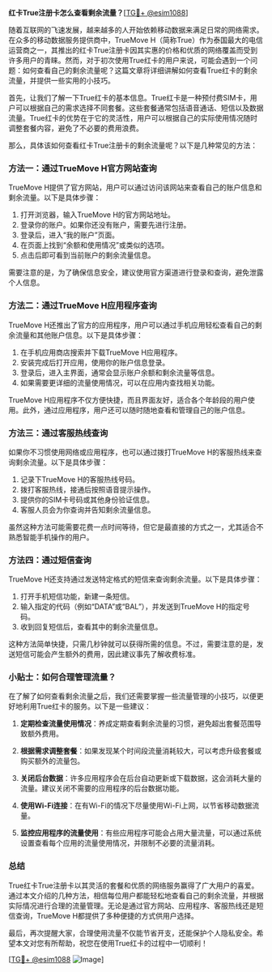 **红卡True注册卡怎么查看剩余流量？**[[TG💪+ @esim1088](https://t.me/s/esim1088)]

随着互联网的飞速发展，越来越多的人开始依赖移动数据来满足日常的网络需求。在众多的移动数据服务提供商中，TrueMove H（简称True）作为泰国最大的电信运营商之一，其推出的红卡True注册卡因其实惠的价格和优质的网络覆盖而受到许多用户的青睐。然而，对于初次使用True红卡的用户来说，可能会遇到一个问题：如何查看自己的剩余流量呢？这篇文章将详细讲解如何查看True红卡的剩余流量，并提供一些实用的小技巧。

首先，让我们了解一下True红卡的基本信息。True红卡是一种预付费SIM卡，用户可以根据自己的需求选择不同套餐。这些套餐通常包括语音通话、短信以及数据流量。True红卡的优势在于它的灵活性，用户可以根据自己的实际使用情况随时调整套餐内容，避免了不必要的费用浪费。

那么，具体该如何查看红卡True注册卡的剩余流量呢？以下是几种常见的方法：

### 方法一：通过TrueMove H官方网站查询

TrueMove H提供了官方网站，用户可以通过访问该网站来查看自己的账户信息和剩余流量。以下是具体步骤：

1. 打开浏览器，输入TrueMove H的官方网站地址。
2. 登录你的账户。如果你还没有账户，需要先进行注册。
3. 登录后，进入“我的账户”页面。
4. 在页面上找到“余额和使用情况”或类似的选项。
5. 点击后即可看到当前账户的剩余流量信息。

需要注意的是，为了确保信息安全，建议使用官方渠道进行登录和查询，避免泄露个人信息。

### 方法二：通过TrueMove H应用程序查询

TrueMove H还推出了官方的应用程序，用户可以通过手机应用轻松查看自己的剩余流量和其他账户信息。以下是具体步骤：

1. 在手机应用商店搜索并下载TrueMove H应用程序。
2. 安装完成后打开应用，使用你的账户信息登录。
3. 登录后，进入主界面，通常会显示账户余额和剩余流量等信息。
4. 如果需要更详细的流量使用情况，可以在应用内查找相关功能。

TrueMove H应用程序不仅方便快捷，而且界面友好，适合各个年龄段的用户使用。此外，通过应用程序，用户还可以随时随地查看和管理自己的账户信息。

### 方法三：通过客服热线查询

如果你不习惯使用网络或应用程序，也可以通过拨打TrueMove H的客服热线来查询剩余流量。以下是具体步骤：

1. 记录下TrueMove H的客服热线号码。
2. 拨打客服热线，接通后按照语音提示操作。
3. 提供你的SIM卡号码或其他身份验证信息。
4. 客服人员会为你查询并告知剩余流量信息。

虽然这种方法可能需要花费一点时间等待，但它是最直接的方式之一，尤其适合不熟悉智能手机操作的用户。

### 方法四：通过短信查询

TrueMove H还支持通过发送特定格式的短信来查询剩余流量。以下是具体步骤：

1. 打开手机短信功能，新建一条短信。
2. 输入指定的代码（例如“DATA”或“BAL”），并发送到TrueMove H的指定号码。
3. 收到回复短信后，查看其中的剩余流量信息。

这种方法简单快捷，只需几秒钟就可以获得所需的信息。不过，需要注意的是，发送短信可能会产生额外的费用，因此建议事先了解收费标准。

### 小贴士：如何合理管理流量？

在了解了如何查看剩余流量之后，我们还需要掌握一些流量管理的小技巧，以便更好地利用True红卡的服务。以下是一些建议：

1. **定期检查流量使用情况**：养成定期查看剩余流量的习惯，避免超出套餐范围导致额外费用。
   
2. **根据需求调整套餐**：如果发现某个时间段流量消耗较大，可以考虑升级套餐或购买额外的流量包。

3. **关闭后台数据**：许多应用程序会在后台自动更新或下载数据，这会消耗大量的流量。建议关闭不需要的应用程序的后台数据功能。

4. **使用Wi-Fi连接**：在有Wi-Fi的情况下尽量使用Wi-Fi上网，以节省移动数据流量。

5. **监控应用程序的流量使用**：有些应用程序可能会占用大量流量，可以通过系统设置查看每个应用的流量使用情况，并限制不必要的流量消耗。

### 总结

True红卡True注册卡以其灵活的套餐和优质的网络服务赢得了广大用户的喜爱。通过本文介绍的几种方法，相信每位用户都能轻松地查看自己的剩余流量，并根据实际情况进行合理的流量管理。无论是通过官方网站、应用程序、客服热线还是短信查询，TrueMove H都提供了多种便捷的方式供用户选择。

最后，再次提醒大家，合理使用流量不仅能节省开支，还能保护个人隐私安全。希望本文对您有所帮助，祝您在使用True红卡的过程中一切顺利！

[[TG💪+ @esim1088](https://t.me/s/esim1088) ![Image](https://i.postimg.cc/4NQfJmqS/Snipaste-2025-05-13-00-14-12.png)]